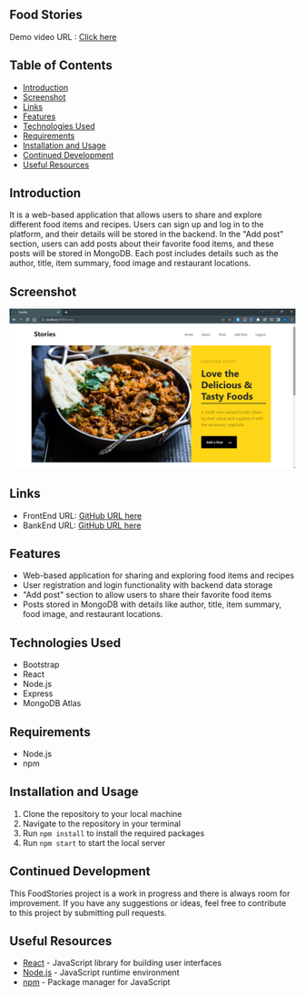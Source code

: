 ## Food Stories
Demo video URL : [Click here](https://drive.google.com/file/d/1YzcxI8Q9PR_mNES_XRWtsIsMVc0-Tk5b/view?usp=sharing)

## Table of Contents
- [Introduction](#Introduction)
- [Screenshot](#Screenshot)
- [Links](#links)
- [Features](#Features)
- [Technologies Used](#Technologies-Used)
- [Requirements](#Requirements)
- [Installation and Usage](#Installation-and-Usage)
- [Continued Development](#Continued-Development)
- [Useful Resources](#Useful-Resources)

## Introduction
It is a web-based application that allows users to share and explore different food items and recipes. Users can sign up and log in to the platform, and their details will be stored in the backend. In the "Add post" section, users can add posts about their favorite food items, and these posts will be stored in MongoDB. Each post includes details such as the author, title, item summary, food image and restaurant locations.

## Screenshot
[![Demo Video](https://raw.githubusercontent.com/darskp/foodie_backend/main/Image.png)](https://drive.google.com/file/d/1YzcxI8Q9PR_mNES_XRWtsIsMVc0-Tk5b/view?usp=sharing)

## Links
- FrontEnd URL: [GitHub URL here](https://github.com/darskp/foodie_frontend)
- BankEnd URL: [GitHub URL here](https://github.com/darskp/foodie_backend)

## Features
- Web-based application for sharing and exploring food items and recipes
- User registration and login functionality with backend data storage
- "Add post" section to allow users to share their favorite food items
- Posts stored in MongoDB with details like author, title, item summary, food image, and restaurant locations.

## Technologies Used
- Bootstrap
- React
- Node.js
- Express
- MongoDB Atlas

## Requirements
- Node.js
- npm

## Installation and Usage
1. Clone the repository to your local machine
2. Navigate to the repository in your terminal
3. Run `npm install` to install the required packages
4. Run `npm start` to start the local server

## Continued Development
This FoodStories project is a work in progress and there is always room for improvement. If you have any suggestions or ideas, feel free to contribute to this project by submitting pull requests.

## Useful Resources
- [React](https://reactjs.org/) - JavaScript library for building user interfaces
- [Node.js](https://nodejs.org/) - JavaScript runtime environment
- [npm](https://www.npmjs.com/) - Package manager for JavaScript
